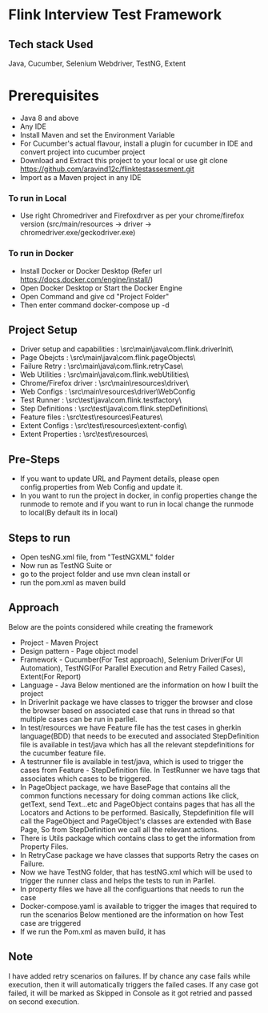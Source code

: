 # Flink Interview Test Framework

## Tech stack Used
Java, Cucumber, Selenium Webdriver, TestNG, Extent

# Prerequisites 
- Java 8 and above 
- Any IDE 
- Install Maven and set the Environment Variable
- For Cucumber's actual flavour, install a plugin for cucumber in IDE and convert project into cucumber project
- Download and Extract this project to your local or use git clone https://github.com/aravind12c/flinktestassesment.git
- Import as a Maven project in any IDE

### To run in Local
- Use right Chromedriver and Firefoxdrver as per your chrome/firefox version (src/main/resources -> driver -> chromedriver.exe/geckodriver.exe)

### To run in Docker
- Install Docker or Docker Desktop (Refer url https://docs.docker.com/engine/install/)
- Open Docker Desktop or Start the Docker Engine
- Open Command and give cd "Project Folder"
- Then enter command docker-compose up -d
    
## Project Setup 
- Driver setup and capabilities : \src\main\java\com.flink.driverInit\
- Page Obejcts 					: \src\main\java\com.flink.pageObjects\
- Failure Retry					: \src\main\java\com.flink.retryCase\
- Web Utilities 				: \src\main\java\com.flink.webUtilities\
- Chrome/Firefox driver 		: \src\main\resources\driver\
- Web Configs 					: \src\main\resources\driver\WebConfig
- Test Runner  					: \src\test\java\com.flink.testfactory\
- Step Definitions 				: \src\test\java\com.flink.stepDefinitions\
- Feature files 				: \src\test\resources\Features\
- Extent Configs				: \src\test\resources\extent-config\
- Extent Properties				: \src\test\resources\

## Pre-Steps
- If you want to update URL and Payment details, please open config.properties from Web Config and update it.
- In you want to run the project in docker, in config properties change the runmode to remote and if you want to run in local change the runmode to local(By default its in local)

## Steps to run
- Open tesNG.xml file, from "TestNGXML" folder
- Now run as TestNG Suite
or
- go to the project folder and use mvn clean install
or
- run the pom.xml as maven build

## Approach 
Below are the points considered while creating the framework
- Project - Maven Project
- Design pattern - Page object model
- Framework - Cucumber(For Test approach), Selenium Driver(For UI Automation), TestNG(For Parallel Execution and Retry Failed Cases), Extent(For Report)
- Language - Java
Below mentioned are the information on how I built the project
- In DriverInit package we have classes to trigger the browser and close the browser based on associated case that runs in thread so that multiple cases can be run in parllel.
- In test/resources we have Feature file has the test cases in gherkin language(BDD) that needs to be executed and associated StepDefinition file is available in test/java which has all the relevant stepdefinitions for the cucumber feature file.
- A testrunner file is available in test/java, which is used to trigger the cases from Feature - StepDefinition file. In TestRunner we have tags that associates which cases to be triggered.
- In PageObject package, we have BasePage that contains all the common functions necessary for doing comman actions like click, getText, send Text...etc and PageObject contains pages that has all the Locators and Actions to be performed. Basically, Stepdefinition file will call the PageObject and PageObject's classes are extended with Base Page, So from StepDefinition we call all the relevant actions.
- There is Utils package which contains class to get the information from Property Files.
- In RetryCase package we have classes that supports Retry the cases on Failure.
- Now we have TestNG folder, that has testNG.xml which will be used to trigger the runner class and helps the tests to run in Parllel.
- In property files we have all the configuartions that needs to run the case
- Docker-compose.yaml is available to trigger the images that required to run the scenarios 
Below mentioned are the information on how Test case are triggered
- If we run the Pom.xml as maven build, it has 





## Note 
I have added retry scenarios on failures. If by chance any case fails while execution, then it will automatically triggers the failed cases. If any case got failed, it will be marked as Skipped in Console as it got retried and passed on second execution.
